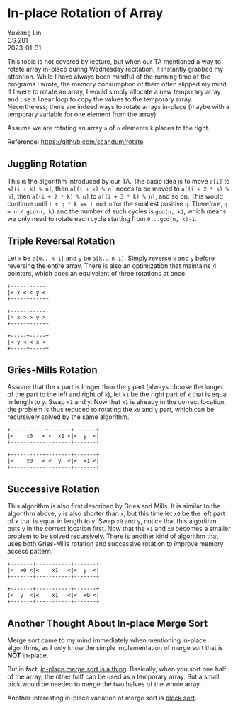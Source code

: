 # In-place Rotation of Array

Yuxiang Lin  
CS 201  
2023-01-31

This topic is not covered by lecture, but when our TA mentioned a way to rotate array in-place during Wednesday recitation, it instantly grabbed my attention. While I have always been mindful of the running time of the programs I wrote, the memory consumption of them often slipped my mind. If I were to rotate an array, I would simply allocate a new temporary array and use a linear loop to copy the values to the temporary array. Nevertheless, there are indeed ways to rotate arrays in-place (maybe with a temporary variable for one element from the array).

Assume we are rotating an array `a` of `n` elements `k` places to the right.

Reference: https://github.com/scandum/rotate

## Juggling Rotation

This is the algorithm introduced by our TA. The basic idea is to move `a[i]` to `a[(i + k) % n]`, then `a[(i + k) % n]` needs to be moved to `a[(i + 2 * k) % n]`, then `a[(i + 2 * k) % n]` to `a[(i + 3 * k) % n]`, and so on. This would continue until `i + q * k == i mod n` for the smallest positive `q`. Therefore, `q = n / gcd(n, k)` and the number of such cycles is `gcd(n, k)`, which means we only need to rotate each cycle starting from `0...gcd(n, k)-1`.

## Triple Reversal Rotation

Let `x` be `a[0...k-1]` and `y` be `a[k...n-1]`. Simply reverse `x` and `y` before reversing the entire array. There is also an optimization that maintains 4 pointers, which does an equivalent of three rotations at once.

```
+-----+-----+
|< x <|< y <|
+-----+-----+

+-----+-----+
|> x >|> y >|
+-----+-----+

+-----+-----+
|< y <|< x <|
+-----+-----+
```

## Gries-Mills Rotation

Assume that the `x` part is longer than the `y` part (always choose the longer of the part to the left and right of `k`), let `x1` be the right part of `x` that is equal in length to `y`. Swap `x1` and `y`. Now that `x1` is already in the correct location, the problem is thus reduced to rotating the `x0` and `y` part, which can be recursively solved by the same algorithm.

```
+-----------+-------+-------+
|<    x0   <|<  x1 <|<  y  <|
+-----------+-------+-------+

+-----------+-------+-------+
|<    x0   <|<  y  <|<  x1 <|
+-----------+-------+-------+
```

## Successive Rotation

This algorithm is also first described by Gries and Mills. It is similar to the algorithm above, `y` is also shorter than `x`, but this time let `x0` be the left part of `x` that is equal in length to `y`. Swap `x0` and `y`, notice that this algorithm puts `y` in the correct location first. Now that the `x1` and `x0` becomes a smaller problem to be solved recursively. There is another kind of algorithm that uses both Gries-Mills rotation and successive rotation to improve memory access pattern.

```
+-------+-----------+-------+
|<  x0 <|<    x1   <|<  y  <|
+-------+-----------+-------+

+-------+-----------+-------+
|<  y  <|<    x1   <|<  x0 <|
+-------+-----------+-------+
```

## Another Thought About In-place Merge Sort

Merge sort came to my mind immediately when mentioning in-place algorithms, as I only know the simple implementation of merge sort that is __NOT__ in-place.

But in fact, [in-place merge sort is a thing](https://stackoverflow.com/questions/2571049/how-to-sort-in-place-using-the-merge-sort-algorithm). Basically, when you sort one half of the array, the other half can be used as a temporary array. But a small trick would be needed to merge the two halves of the whole array.

Another interesting in-place variation of merge sort is [block sort](https://en.wikipedia.org/wiki/Block_sort).
